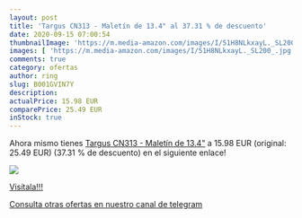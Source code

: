 ```yaml
---
layout: post
title: 'Targus CN313 - Maletín de 13.4" al 37.31 % de descuento'
date: 2020-09-15 07:00:54
thumbnailImage: 'https://m.media-amazon.com/images/I/51H8NLkxayL._SL200_.jpg'
images: [ 'https://m.media-amazon.com/images/I/51H8NLkxayL._SL200_.jpg' ]
comments: true
category: ofertas
author: ring
slug: B001GVIN7Y
description:
actualPrice: 15.98 EUR
comparePrice: 25.49 EUR
inStock: true
---
```


Ahora mismo tienes [Targus CN313 - Maletín de 13.4"](https://www.amazon.com/dp/B001GVIN7Y/?tag=redken08-20) a 15.98 EUR (original: 25.49 EUR) (37.31 %  de descuento) en el siguiente enlace!

[![](https://m.media-amazon.com/images/I/51H8NLkxayL._SL200_.jpg)](https://www.amazon.com/dp/B001GVIN7Y/?tag=redken08-20)

[Visítala!!!](https://www.amazon.com/dp/B001GVIN7Y/?tag=redken08-20)

[Consulta otras ofertas en nuestro canal de telegram](https://t.me/s/ofertas25)
